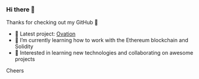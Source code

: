 ### Hi there 👋

Thanks for checking out my GitHub 🙏

- 🔭 Latest project: [Ovation](https://ovt.app/)
- 🌱 I’m currently learning how to work with the Ethereum blockchain and Solidity
- 👯 Interested in learning new technologies and collaborating on awesome projects

Cheers
